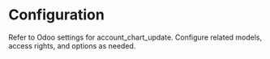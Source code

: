 # Configuration

Refer to Odoo settings for account_chart_update. Configure related models, access rights, and options as needed.
